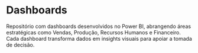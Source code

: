 # Dashboards
Repositório com dashboards desenvolvidos no Power BI, abrangendo áreas estratégicas como Vendas, Produção, Recursos Humanos e Financeiro. Cada dashboard transforma dados em insights visuais para apoiar a tomada de decisão.
